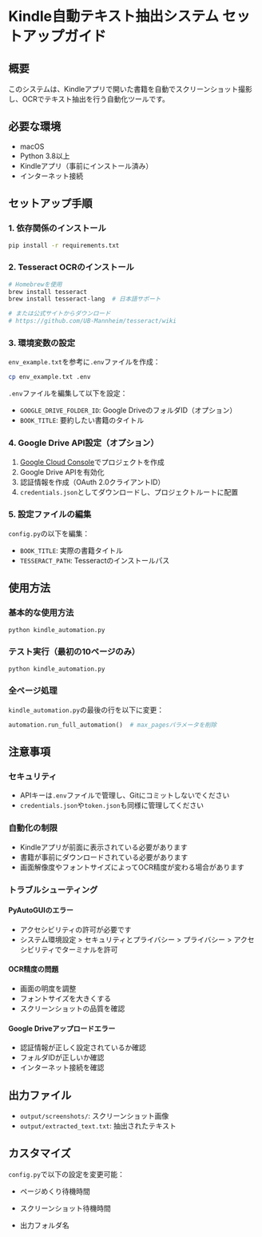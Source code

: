 # Kindle自動テキスト抽出システム セットアップガイド

## 概要
このシステムは、Kindleアプリで開いた書籍を自動でスクリーンショット撮影し、OCRでテキスト抽出を行う自動化ツールです。

## 必要な環境
- macOS
- Python 3.8以上
- Kindleアプリ（事前にインストール済み）
- インターネット接続

## セットアップ手順

### 1. 依存関係のインストール
```bash
pip install -r requirements.txt
```

### 2. Tesseract OCRのインストール
```bash
# Homebrewを使用
brew install tesseract
brew install tesseract-lang  # 日本語サポート

# または公式サイトからダウンロード
# https://github.com/UB-Mannheim/tesseract/wiki
```

### 3. 環境変数の設定
`env_example.txt`を参考に`.env`ファイルを作成：
```bash
cp env_example.txt .env
```

`.env`ファイルを編集して以下を設定：

- `GOOGLE_DRIVE_FOLDER_ID`: Google DriveのフォルダID（オプション）
- `BOOK_TITLE`: 要約したい書籍のタイトル

### 4. Google Drive API設定（オプション）
1. [Google Cloud Console](https://console.cloud.google.com/)でプロジェクトを作成
2. Google Drive APIを有効化
3. 認証情報を作成（OAuth 2.0クライアントID）
4. `credentials.json`としてダウンロードし、プロジェクトルートに配置

### 5. 設定ファイルの編集
`config.py`の以下を編集：
- `BOOK_TITLE`: 実際の書籍タイトル
- `TESSERACT_PATH`: Tesseractのインストールパス

## 使用方法

### 基本的な使用方法
```bash
python kindle_automation.py
```

### テスト実行（最初の10ページのみ）
```bash
python kindle_automation.py
```

### 全ページ処理
`kindle_automation.py`の最後の行を以下に変更：
```python
automation.run_full_automation()  # max_pagesパラメータを削除
```

## 注意事項

### セキュリティ
- APIキーは`.env`ファイルで管理し、Gitにコミットしないでください
- `credentials.json`や`token.json`も同様に管理してください

### 自動化の制限
- Kindleアプリが前面に表示されている必要があります
- 書籍が事前にダウンロードされている必要があります
- 画面解像度やフォントサイズによってOCR精度が変わる場合があります

### トラブルシューティング

#### PyAutoGUIのエラー
- アクセシビリティの許可が必要です
- システム環境設定 > セキュリティとプライバシー > プライバシー > アクセシビリティでターミナルを許可

#### OCR精度の問題
- 画面の明度を調整
- フォントサイズを大きくする
- スクリーンショットの品質を確認

#### Google Driveアップロードエラー
- 認証情報が正しく設定されているか確認
- フォルダIDが正しいか確認
- インターネット接続を確認

## 出力ファイル
- `output/screenshots/`: スクリーンショット画像
- `output/extracted_text.txt`: 抽出されたテキスト


## カスタマイズ
`config.py`で以下の設定を変更可能：
- ページめくり待機時間
- スクリーンショット待機時間

- 出力フォルダ名 